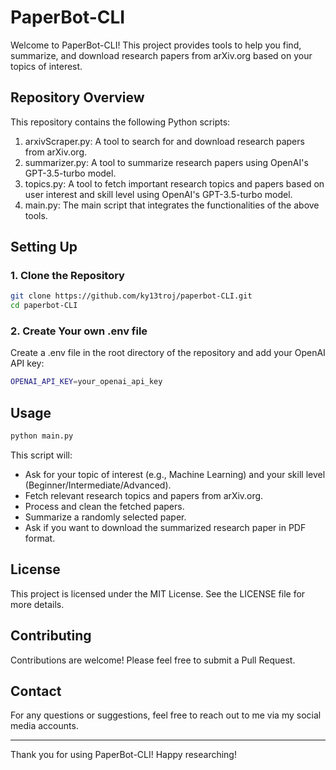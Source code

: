 # PaperBot-CLI

Welcome to PaperBot-CLI! This project provides tools to help you find, summarize, and download research papers from arXiv.org based on your topics of interest.

## Repository Overview
This repository contains the following Python scripts:

1. arxivScraper.py: A tool to search for and download research papers from arXiv.org.
2. summarizer.py: A tool to summarize research papers using OpenAI's GPT-3.5-turbo model.
3. topics.py: A tool to fetch important research topics and papers based on user interest and skill level using OpenAI's GPT-3.5-turbo model.
4. main.py: The main script that integrates the functionalities of the above tools.

## Setting Up

### 1. Clone the Repository
```bash
git clone https://github.com/ky13troj/paperbot-CLI.git
cd paperbot-CLI
```

### 2. Create Your own .env file
Create a .env file in the root directory of the repository and add your OpenAI API key:
```bash
OPENAI_API_KEY=your_openai_api_key
```

## Usage
```bash
python main.py
```
This script will:

- Ask for your topic of interest (e.g., Machine Learning) and your skill level (Beginner/Intermediate/Advanced).
- Fetch relevant research topics and papers from arXiv.org.
- Process and clean the fetched papers.
- Summarize a randomly selected paper.
- Ask if you want to download the summarized research paper in PDF format.

## License
This project is licensed under the MIT License. See the LICENSE file for more details.

## Contributing
Contributions are welcome! Please feel free to submit a Pull Request.

## Contact
For any questions or suggestions, feel free to reach out to me via my social media accounts.

___

Thank you for using PaperBot-CLI! Happy researching!
